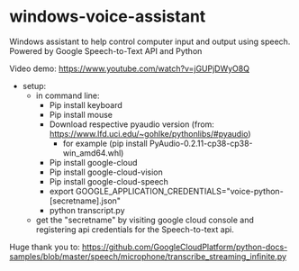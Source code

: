 # windows-voice-assistant
Windows assistant to help control computer input and output using speech. Powered by Google Speech-to-Text API and Python

Video demo: https://www.youtube.com/watch?v=jGUPjDWyO8Q

- setup:
  - in command line:
    - Pip install keyboard
    - Pip install mouse
    - Download respective pyaudio version (from: https://www.lfd.uci.edu/~gohlke/pythonlibs/#pyaudio)
      - for example (pip install PyAudio-0.2.11-cp38-cp38-win_amd64.whl)
    - Pip install google-cloud
    - Pip install google-cloud-vision
    - Pip install google-cloud-speech
    - export GOOGLE_APPLICATION_CREDENTIALS="voice-python-[secretname].json"
    - python transcript.py
  - get the "secretname" by visiting google cloud console and registering api credentials for the Speech-to-text api.

Huge thank you to: https://github.com/GoogleCloudPlatform/python-docs-samples/blob/master/speech/microphone/transcribe_streaming_infinite.py
